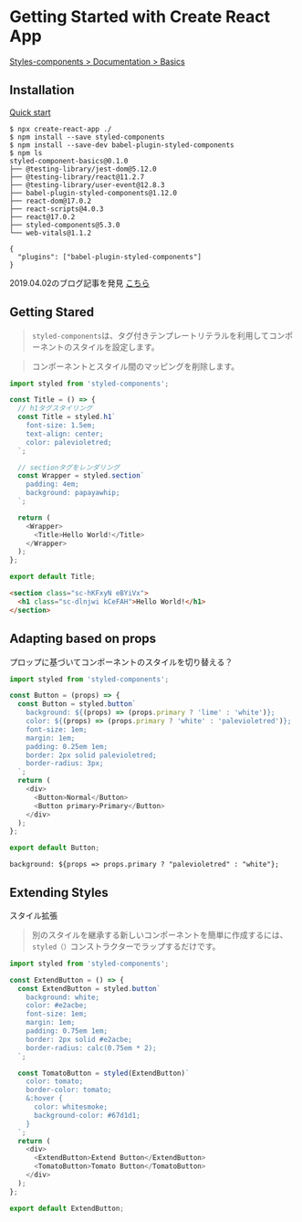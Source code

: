 # Getting Started with Create React App

[Styles-components > Documentation > Basics](https://styled-components.com/docs/basics)

## Installation

[Quick start](https://www.npmjs.com/package/babel-plugin-styled-components#quick-start)

```shell
$ npx create-react-app ./
$ npm install --save styled-components
$ npm install --save-dev babel-plugin-styled-components
$ npm ls
styled-component-basics@0.1.0
├── @testing-library/jest-dom@5.12.0
├── @testing-library/react@11.2.7
├── @testing-library/user-event@12.8.3
├── babel-plugin-styled-components@1.12.0
├── react-dom@17.0.2
├── react-scripts@4.0.3
├── react@17.0.2
├── styled-components@5.3.0
└── web-vitals@1.1.2
```

```.babelrc
{
  "plugins": ["babel-plugin-styled-components"]
}
```

2019.04.02のブログ記事を発見
[こちら](https://blog.yuhiisk.com/archive/2018/12/09/add-display-name-styled-components.html)

## Getting Stared

> `styled-components`は、タグ付きテンプレートリテラルを利用してコンポーネントのスタイルを設定します。

> コンポーネントとスタイル間のマッピングを削除します。

```js
import styled from 'styled-components';

const Title = () => {
  // h1タグスタイリング
  const Title = styled.h1`
    font-size: 1.5em;
    text-align: center;
    color: palevioletred;
  `;

  // sectionタグをレンダリング
  const Wrapper = styled.section`
    padding: 4em;
    background: papayawhip;
  `;

  return (
    <Wrapper>
      <Title>Hello World!</Title>
    </Wrapper>
  );
};

export default Title;
```

```html
<section class="sc-hKFxyN eBYiVx">
  <h1 class="sc-dlnjwi kCeFAH">Hello World!</h1>
</section>
```

## Adapting based on props

プロップに基づいてコンポーネントのスタイルを切り替える？

```js
import styled from 'styled-components';

const Button = (props) => {
  const Button = styled.button`
    background: ${(props) => (props.primary ? 'lime' : 'white')};
    color: ${(props) => (props.primary ? 'white' : 'palevioletred')};
    font-size: 1em;
    margin: 1em;
    padding: 0.25em 1em;
    border: 2px solid palevioletred;
    border-radius: 3px;
  `;
  return (
    <div>
      <Button>Normal</Button>
      <Button primary>Primary</Button>
    </div>
  );
};

export default Button;
```

`background: ${props => props.primary ? "palevioletred" : "white"};`

## Extending Styles

スタイル拡張

> 別のスタイルを継承する新しいコンポーネントを簡単に作成するには、`styled（）`コンストラクターでラップするだけです。

```js
import styled from 'styled-components';

const ExtendButton = () => {
  const ExtendButton = styled.button`
    background: white;
    color: #e2acbe;
    font-size: 1em;
    margin: 1em;
    padding: 0.75em 1em;
    border: 2px solid #e2acbe;
    border-radius: calc(0.75em * 2);
  `;

  const TomatoButton = styled(ExtendButton)`
    color: tomato;
    border-color: tomato;
    &:hover {
      color: whitesmoke;
      background-color: #67d1d1;
    }
  `;
  return (
    <div>
      <ExtendButton>Extend Button</ExtendButton>
      <TomatoButton>Tomato Button</TomatoButton>
    </div>
  );
};

export default ExtendButton;
```



